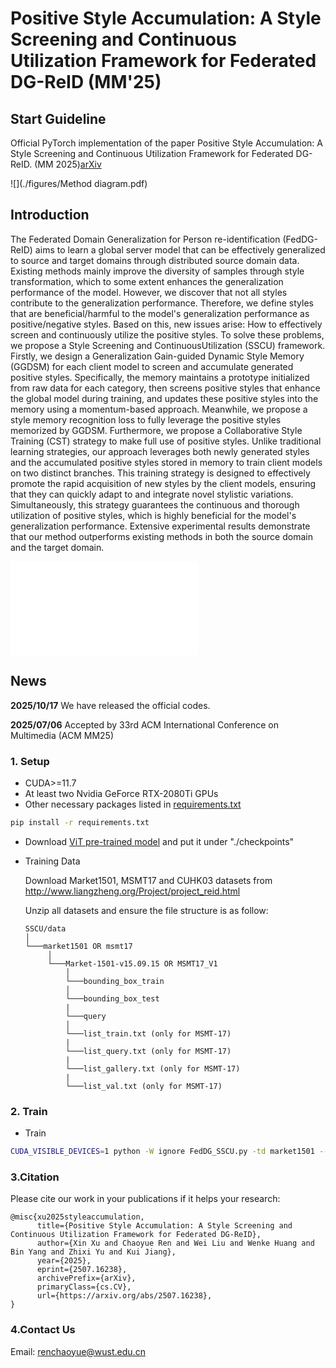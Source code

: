 # Positive Style Accumulation: A Style Screening and Continuous Utilization Framework for Federated DG-ReID (MM'25)

## Start Guideline

Official PyTorch implementation of the paper Positive Style Accumulation: A Style Screening and Continuous Utilization Framework for Federated DG-ReID. (MM 2025)[arXiv](https://arxiv.org/abs/2507.16238)

![](./figures/Method diagram.pdf)

## Introduction
The Federated Domain Generalization for Person re-identification (FedDG-ReID) aims to learn a global server model that can be effectively generalized to source and target domains through distributed source domain data. Existing methods mainly improve the diversity of samples through style transformation, which to some extent enhances the generalization performance of the model. However, we discover that not all styles contribute to the generalization performance. Therefore, we define styles that are beneficial/harmful to the model's generalization performance as positive/negative styles. Based on this, new issues arise: How to effectively screen and continuously utilize the positive styles. To solve these problems, we propose a Style Screening and ContinuousUtilization (SSCU) framework. Firstly, we design a Generalization Gain-guided Dynamic Style Memory (GGDSM) for each client model to screen and accumulate generated positive styles. Specifically, the memory maintains a prototype initialized from raw data for each category, then screens positive styles that enhance the global model during training, and updates these positive styles into the memory using a momentum-based approach. Meanwhile, we propose a style memory recognition loss to fully leverage the positive styles memorized by GGDSM. Furthermore, we propose a Collaborative Style Training (CST) strategy to make full use of positive styles. Unlike traditional learning strategies, our approach leverages both newly generated styles and the accumulated positive styles stored in memory to train client models on two distinct branches. This training strategy is designed to effectively promote the rapid acquisition of new styles by the client models, ensuring that they can quickly adapt to and integrate novel stylistic variations. Simultaneously, this strategy guarantees the continuous and thorough utilization of positive styles, which is highly beneficial for the model's generalization performance. Extensive experimental results demonstrate that our method outperforms existing methods in both the source domain and the target domain.

![](figures/flowchart.pdf)

## News

**2025/10/17** We have released the official codes.

**2025/07/06** Accepted by 33rd ACM International Conference on Multimedia (ACM MM25)


### 1. Setup

- CUDA>=11.7
- At least two Nvidia GeForce RTX-2080Ti GPUs
- Other necessary packages listed in [requirements.txt](requirements.txt)
```bash
pip install -r requirements.txt
```
- Download [ViT pre-trained model](https://github.com/rwightman/pytorch-image-models/releases/download/v0.1-vitjx/jx_vit_base_p16_224-80ecf9dd.pth) and put it under "./checkpoints"
- Training Data
  
  Download Market1501, MSMT17 and CUHK03 datasets from http://www.liangzheng.org/Project/project_reid.html 

   Unzip all datasets and ensure the file structure is as follow:
   
   ```
   SSCU/data    
   │
   └───market1501 OR msmt17
        │   
        └───Market-1501-v15.09.15 OR MSMT17_V1
            │   
            └───bounding_box_train
            │   
            └───bounding_box_test
            | 
            └───query
            │   
            └───list_train.txt (only for MSMT-17)
            | 
            └───list_query.txt (only for MSMT-17)
            | 
            └───list_gallery.txt (only for MSMT-17)
            | 
            └───list_val.txt (only for MSMT-17)
   ```

### 2. Train

- Train
```bash
CUDA_VISIBLE_DEVICES=1 python -W ignore FedDG_SSCU.py -td market1501 --logs-dir ./logs/mar --data-dir ./data
```

### 3.Citation

Please cite our work in your publications if it helps your research:

```
@misc{xu2025styleaccumulation,
      title={Positive Style Accumulation: A Style Screening and Continuous Utilization Framework for Federated DG-ReID}, 
      author={Xin Xu and Chaoyue Ren and Wei Liu and Wenke Huang and Bin Yang and Zhixi Yu and Kui Jiang},
      year={2025},
      eprint={2507.16238},
      archivePrefix={arXiv},
      primaryClass={cs.CV},
      url={https://arxiv.org/abs/2507.16238}, 
}
```

### 4.Contact Us

Email: renchaoyue@wust.edu.cn
